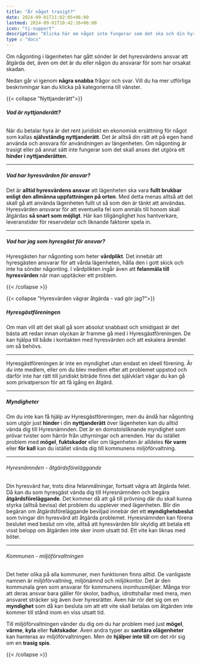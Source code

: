 ```yaml
---
title: "Är något trasigt?"
date: 2024-09-01T11:02:05+06:00
lastmod: 2024-09-01T10:42:26+06:00
icon: "ti-support"
description: "Klicka här om något inte fungerar som det ska och din hyresvärd inte åtgärdar det, har problem med störande grannar eller om lägenheten är för varm eller för kall."
type : "docs"
---
```


Om någonting i lägenheten har gått sönder är det hyresvärdens ansvar att åtgärda det, även om det är du eller någon du ansvarar för som har orsakat skadan. 

Nedan går vi igenom **några snabba** frågor och svar. Vill du ha mer utförliga beskrivningar kan du klicka på kategorierna till vänster.

{{< collapse "Nyttjanderätt">}}

###### **Vad är nyttjanderätt?**

När du betalar hyra är det rent juridiskt en ekonomisk ersättning för något som kallas **självständig nyttjanderätt**. Det är alltså din rätt att på egen hand använda och ansvara för användningen av längenheten. Om någonting är trasigt eller på annat sätt inte fungerar som det skall anses det utgöra ett **hinder i nyttjanderätten**.

---

##### **Vad har hyresvärden för ansvar?**

Det är **alltid hyresvärdens ansvar** att lägenheten ska vara **fullt brukbar enligt den allmänna uppfattningen på orten**. Med detta menas alltså att det skall gå att använda lägenheten fullt ut så som den är tänkt att användas. Hyresvärden ansvarar för att eventuella fel som anmäls till honom skall åtgärdas **så snart som möjligt**. Här kan tillgänglighet hos hantverkare, leveranstider för reservdelar och liknande faktorer spela in.

---

##### **Vad har jag som hyresgäst för ansvar?**

Hyresgästen har någonting som heter **vårdplikt**. Det innebär att hyresgästen ansvarar för att vårda lägenheten, hålla den i gott skick och inte ha sönder någonting. I vårdplikten ingår även att **felanmäla till hyresvärden** när man upptäcker ett problem.

{{< /collapse >}}



{{< collapse "Hyresvärden vägrar åtgärda - vad gör jag?">}}

##### **Hyresgästföreningen**
Om man vill att det skall gå som absolut snabbast och smidigast är det bästa att redan innan olyckan är framme gå med i Hyresgästföreningen. De kan hjälpa till både i kontakten med hyresvärden och att eskalera ärendet om så behövs.

---

Hyresgästföreningen är inte en myndighet utan endast en ideell förening. Är du inte medlem, eller om du blev medlem efter att problemet uppstod och därför inte har rätt till juridiskt biträde finns det självklart vägar du kan gå som privatperson för att få igång en åtgärd.

---

##### **Myndigheter**

Om du inte kan få hjälp av Hyresgästföreningen, men du ändå har någonting som utgör just **hinder** i din **nyttjanderätt** över lägenheten kan du alltid vända dig till Hyresnämnden. Det är en domstolsliknande myndighet som prövar tvister som härrör från uthyrningar och arrenden. Har du istället problem med **mögel**, **fuktskador** eller om lägenheten är alldeles **för varm** eller **för kall** kan du istället vända dig till kommunens miljöförvaltning.

---

###### Hyresnämnden - åtgärdsföreläggande

Din hyresvärd har, trots dina felanmälningar, fortsatt vägra att åtgärda felet. Då kan du som hyresgäst vända dig till Hyresnämnden och begära **åtgärdsföreläggande**. Det kommer då att gå till prövning där du skall kunna styrka (alltså bevisa) det problem du upplever med lägenheten. Blir din begäran om åtgärdsföreläggande beviljad innebär det ett **myndighetsbeslut** som tvingar din hyresvärd att åtgärda problemet. Hyresnämnden kan förena beslutet med beslut om vite, alltså att hyresvärden blir skyldig att betala ett visst belopp om åtgärden inte sker inom utsatt tid. Ett vite kan liknas med böter.

---

###### Kommunen - miljöförvaltningen

Det heter olika på alla kommuner, men funktionen finns alltid. De vanligaste namnen är miljöförvaltning, miljönämnd och miljökontor. Det är den kommunala gren som ansvarar för kommunens inomhusmiljöer. Många tror att deras ansvar bara gäller för skolor, badhus, idrottshallar med mera, men ansvaret sträcker sig även över hyresrätter. Även här rör det sig om en **myndighet** som då kan besluta om att ett vite skall betalas om åtgärden inte kommer till stånd inom en viss utsatt tid.

Till miljöförvaltningen vänder du dig om du har problem med just **mögel**, **värme**, **kyla** eller **fuktskador**. Även andra typer av **sanitära olägenheter** kan hanteras av miljöförvaltningen. Men de **hjälper inte till** om det rör sig om en **trasig spis**.

{{< /collapse >}}
